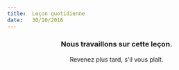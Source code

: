 ```yaml
---
title:  Leçon quotidienne
date:   30/10/2016
---
```


### <center>Nous travaillons sur cette leçon.</center>
<center>Revenez plus tard, s'il vous plaît.</center>